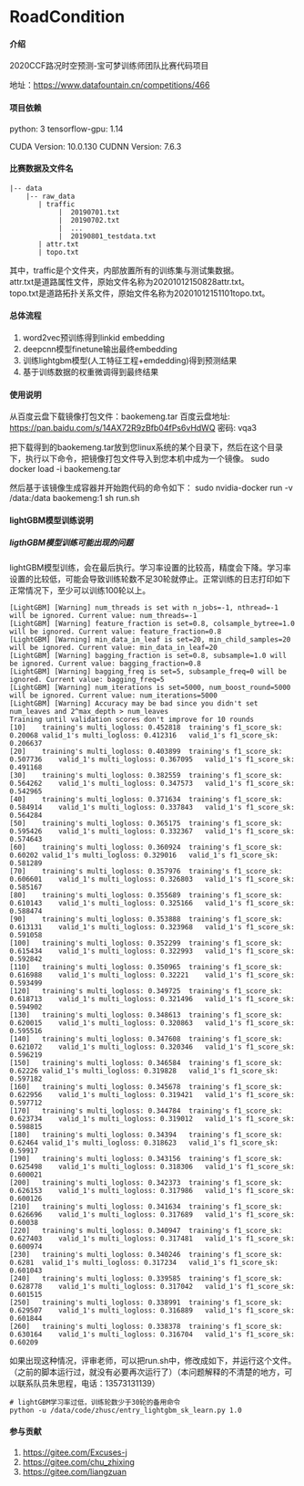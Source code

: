 # RoadCondition

#### 介绍
2020CCF路况时空预测-宝可梦训练师团队比赛代码项目

地址：https://www.datafountain.cn/competitions/466

#### 项目依赖

python: 3
tensorflow-gpu: 1.14

CUDA Version: 10.0.130
CUDNN Version: 7.6.3

#### 比赛数据及文件名

    |-- data
        |-- raw_data
           | traffic
                |  20190701.txt
                |  20190702.txt
                |  ...
                |  20190801_testdata.txt                            
           | attr.txt
           | topo.txt
    
其中，traffic是个文件夹，内部放置所有的训练集与测试集数据。<br/>
attr.txt是道路属性文件，原始文件名称为20201012150828attr.txt。<br/>
topo.txt是道路拓扑关系文件，原始文件名称为20201012151101topo.txt。<br/>
       

#### 总体流程

1. word2vec预训练得到linkid embedding
2. deepcnn模型finetune输出最终embedding
3. 训练lightgbm模型(人工特征工程+emdedding)得到预测结果
4. 基于训练数据的权重微调得到最终结果

#### 使用说明

从百度云盘下载镜像打包文件：baokemeng.tar
百度云盘地址: https://pan.baidu.com/s/14AX72R9zBfb04fPs6vHdWQ  密码: vqa3

把下载得到的baokemeng.tar放到您linux系统的某个目录下，然后在这个目录下，执行以下命令，把镜像打包文件导入到您本机中成为一个镜像。
sudo docker load -i baokemeng.tar

然后基于该镜像生成容器并开始跑代码的命令如下：
sudo nvidia-docker run -v /data:/data baokemeng:1 sh run.sh

#### lightGBM模型训练说明
##### ligthGBM模型训练可能出现的问题
lightGBM模型训练，会在最后执行。学习率设置的比较高，精度会下降。学习率设置的比较低，可能会导致训练轮数不足30轮就停止。正常训练的日志打印如下正常情况下，至少可以训练100轮以上。
```
[LightGBM] [Warning] num_threads is set with n_jobs=-1, nthread=-1 will be ignored. Current value: num_threads=-1
[LightGBM] [Warning] feature_fraction is set=0.8, colsample_bytree=1.0 will be ignored. Current value: feature_fraction=0.8
[LightGBM] [Warning] min_data_in_leaf is set=20, min_child_samples=20 will be ignored. Current value: min_data_in_leaf=20
[LightGBM] [Warning] bagging_fraction is set=0.8, subsample=1.0 will be ignored. Current value: bagging_fraction=0.8
[LightGBM] [Warning] bagging_freq is set=5, subsample_freq=0 will be ignored. Current value: bagging_freq=5
[LightGBM] [Warning] num_iterations is set=5000, num_boost_round=5000 will be ignored. Current value: num_iterations=5000
[LightGBM] [Warning] Accuracy may be bad since you didn't set num_leaves and 2^max_depth > num_leaves
Training until validation scores don't improve for 10 rounds
[10]	training's multi_logloss: 0.452818	training's f1_score_sk: 0.20068	valid_1's multi_logloss: 0.412316	valid_1's f1_score_sk: 0.206637
[20]	training's multi_logloss: 0.403899	training's f1_score_sk: 0.507736	valid_1's multi_logloss: 0.367095	valid_1's f1_score_sk: 0.491168
[30]	training's multi_logloss: 0.382559	training's f1_score_sk: 0.564262	valid_1's multi_logloss: 0.347573	valid_1's f1_score_sk: 0.542965
[40]	training's multi_logloss: 0.371634	training's f1_score_sk: 0.584914	valid_1's multi_logloss: 0.337843	valid_1's f1_score_sk: 0.564284
[50]	training's multi_logloss: 0.365175	training's f1_score_sk: 0.595426	valid_1's multi_logloss: 0.332367	valid_1's f1_score_sk: 0.574643
[60]	training's multi_logloss: 0.360924	training's f1_score_sk: 0.60202	valid_1's multi_logloss: 0.329016	valid_1's f1_score_sk: 0.581289
[70]	training's multi_logloss: 0.357976	training's f1_score_sk: 0.606601	valid_1's multi_logloss: 0.326803	valid_1's f1_score_sk: 0.585167
[80]	training's multi_logloss: 0.355689	training's f1_score_sk: 0.610143	valid_1's multi_logloss: 0.325166	valid_1's f1_score_sk: 0.588474
[90]	training's multi_logloss: 0.353888	training's f1_score_sk: 0.613131	valid_1's multi_logloss: 0.323968	valid_1's f1_score_sk: 0.591058
[100]	training's multi_logloss: 0.352299	training's f1_score_sk: 0.615434	valid_1's multi_logloss: 0.322993	valid_1's f1_score_sk: 0.592842
[110]	training's multi_logloss: 0.350965	training's f1_score_sk: 0.616988	valid_1's multi_logloss: 0.32221	valid_1's f1_score_sk: 0.593499
[120]	training's multi_logloss: 0.349725	training's f1_score_sk: 0.618713	valid_1's multi_logloss: 0.321496	valid_1's f1_score_sk: 0.594902
[130]	training's multi_logloss: 0.348613	training's f1_score_sk: 0.620015	valid_1's multi_logloss: 0.320863	valid_1's f1_score_sk: 0.595516
[140]	training's multi_logloss: 0.347608	training's f1_score_sk: 0.621072	valid_1's multi_logloss: 0.320346	valid_1's f1_score_sk: 0.596219
[150]	training's multi_logloss: 0.346584	training's f1_score_sk: 0.62226	valid_1's multi_logloss: 0.319828	valid_1's f1_score_sk: 0.597182
[160]	training's multi_logloss: 0.345678	training's f1_score_sk: 0.622956	valid_1's multi_logloss: 0.319421	valid_1's f1_score_sk: 0.597712
[170]	training's multi_logloss: 0.344784	training's f1_score_sk: 0.623734	valid_1's multi_logloss: 0.319012	valid_1's f1_score_sk: 0.598815
[180]	training's multi_logloss: 0.34394	training's f1_score_sk: 0.62464	valid_1's multi_logloss: 0.318623	valid_1's f1_score_sk: 0.59917
[190]	training's multi_logloss: 0.343156	training's f1_score_sk: 0.625498	valid_1's multi_logloss: 0.318306	valid_1's f1_score_sk: 0.600021
[200]	training's multi_logloss: 0.342373	training's f1_score_sk: 0.626153	valid_1's multi_logloss: 0.317986	valid_1's f1_score_sk: 0.600126
[210]	training's multi_logloss: 0.341634	training's f1_score_sk: 0.626696	valid_1's multi_logloss: 0.317689	valid_1's f1_score_sk: 0.60038
[220]	training's multi_logloss: 0.340947	training's f1_score_sk: 0.627403	valid_1's multi_logloss: 0.317481	valid_1's f1_score_sk: 0.600974
[230]	training's multi_logloss: 0.340246	training's f1_score_sk: 0.6281	valid_1's multi_logloss: 0.317234	valid_1's f1_score_sk: 0.601043
[240]	training's multi_logloss: 0.339585	training's f1_score_sk: 0.628778	valid_1's multi_logloss: 0.317042	valid_1's f1_score_sk: 0.601515
[250]	training's multi_logloss: 0.338991	training's f1_score_sk: 0.629507	valid_1's multi_logloss: 0.316889	valid_1's f1_score_sk: 0.601844
[260]	training's multi_logloss: 0.338378	training's f1_score_sk: 0.630164	valid_1's multi_logloss: 0.316704	valid_1's f1_score_sk: 0.60209

```

如果出现这种情况，评审老师，可以把run.sh中，修改成如下，并运行这个文件。（之前的脚本运行过，就没有必要再次运行了）（本问题解释的不清楚的地方，可以联系队员朱思程，电话：13573131139）

```shell
# lightGBM学习率过低，训练轮数少于30轮的备用命令
python -u /data/code/zhusc/entry_lightgbm_sk_learn.py 1.0
```

#### 参与贡献

1.  https://gitee.com/Excuses-j
2.  https://gitee.com/chu_zhixing
3.  https://gitee.com/liangzuan
